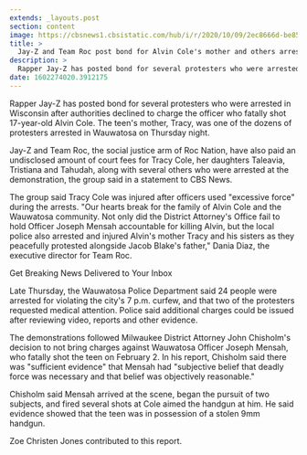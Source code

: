```yaml
--- 
extends: _layouts.post 
section: content 
image: https://cbsnews1.cbsistatic.com/hub/i/r/2020/10/09/2ec8666d-be85-4c71-990a-0afb49888c0f/thumbnail/1200x630g2/1602272a3a24cd823a2116e7b437c5af/ap-19204774498536.jpg 
title: > 
  Jay-Z and Team Roc post bond for Alvin Cole's mother and others arrested at Wisconsin protests 
description: > 
  Rapper Jay-Z has posted bond for several protesters who were arrested in Wisconsin after authorities declined to charge the officer who fatally shot 17-year-old Alvin Cole.The teen's mother, Tracy, was one of the dozens of protesters arrested in Wauwatosa on Thursday night.The group said Tracy Cole was injured after officers used "excessive force" during the arrests."Our hearts break for the family of Alvin Cole and the Wauwatosa community.The demonstrations followed Milwaukee District Attorney John Chisholm's decision to not bring charges against Wauwatosa Officer Joseph Mensah, who fatally shot the teen on February 2. 
date: 1602274020.3912175 
--- 
```

Rapper Jay-Z has posted bond for several protesters who were arrested in Wisconsin after authorities declined to charge the officer who fatally shot 17-year-old Alvin Cole. The teen's mother, Tracy, was one of the dozens of protesters arrested in Wauwatosa on Thursday night.

Jay-Z and Team Roc, the social justice arm of Roc Nation, have also paid an undisclosed amount of court fees for Tracy Cole, her daughters Taleavia, Tristiana and Tahudah, along with several others who were arrested at the demonstration, the group said in a statement to CBS News.

The group said Tracy Cole was injured after officers used "excessive force" during the arrests. "Our hearts break for the family of Alvin Cole and the Wauwatosa community. Not only did the District Attorney's Office fail to hold Officer Joseph Mensah accountable for killing Alvin, but the local police also arrested and injured Alvin's mother Tracy and his sisters as they peacefully protested alongside Jacob Blake's father," Dania Diaz, the executive director for Team Roc.

Get Breaking News Delivered to Your Inbox

Late Thursday, the Wauwatosa Police Department said 24 people were arrested for violating the city's 7 p.m. curfew, and that two of the protesters requested medical attention. Police said additional charges could be issued after reviewing video, reports and other evidence.

The demonstrations followed Milwaukee District Attorney John Chisholm's decision to not bring charges against Wauwatosa Officer Joseph Mensah, who fatally shot the teen on February 2. In his report, Chisholm said there was "sufficient evidence" that Mensah had "subjective belief that deadly force was necessary and that belief was objectively reasonable."

Chisholm said Mensah arrived at the scene, began the pursuit of two subjects, and fired several shots at Cole aimed the handgun at him. He said evidence showed that the teen was in possession of a stolen 9mm handgun.

Zoe Christen Jones contributed to this report.